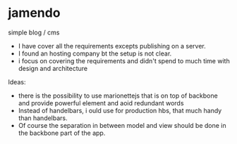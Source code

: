 # jamendo
simple blog / cms

- I have cover all the requirements excepts publishing on a server. 
- I found an hosting company bt the setup is not clear. 
- i focus on covering the requirements and didn't spend to much time with design and architecture

Ideas:
- there is the possibility to use marionettejs that is on top of backbone and provide powerful element and aoid redundant words
- Instead of handelbars, i ould use for production hbs, that much handy than handelbars.
- Of course the separation in between model and view should be done in the backbone part of the app.

